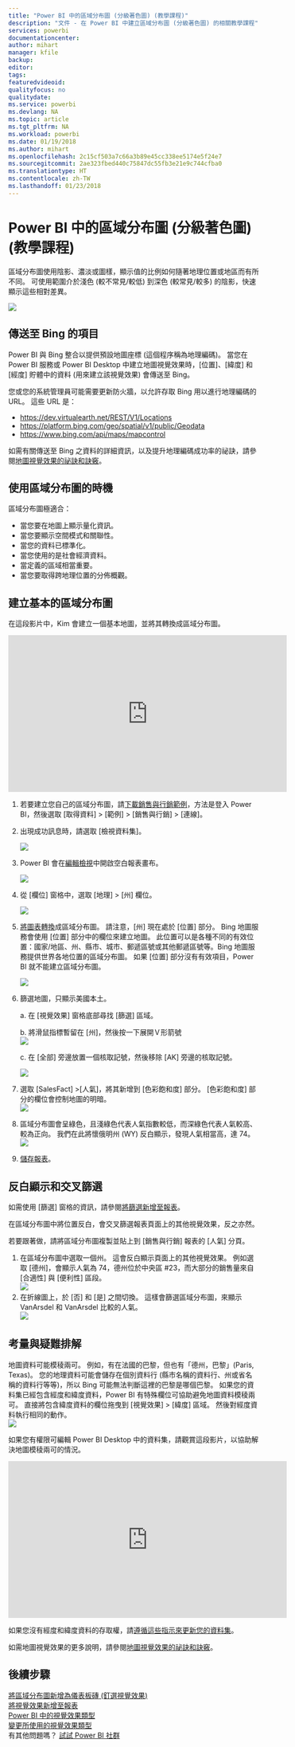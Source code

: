 ```yaml
---
title: "Power BI 中的區域分布圖 (分級著色圖) (教學課程)"
description: "文件 - 在 Power BI 中建立區域分布圖 (分級著色圖) 的相關教學課程"
services: powerbi
documentationcenter: 
author: mihart
manager: kfile
backup: 
editor: 
tags: 
featuredvideoid: 
qualityfocus: no
qualitydate: 
ms.service: powerbi
ms.devlang: NA
ms.topic: article
ms.tgt_pltfrm: NA
ms.workload: powerbi
ms.date: 01/19/2018
ms.author: mihart
ms.openlocfilehash: 2c15cf503a7c66a3b89e45cc338ee5174e5f24e7
ms.sourcegitcommit: 2ae323fbed440c75847dc55fb3e21e9c744cfba0
ms.translationtype: HT
ms.contentlocale: zh-TW
ms.lasthandoff: 01/23/2018
---
```

# <a name="filled-maps-choropleths-in-power-bi-tutorial"></a>Power BI 中的區域分布圖 (分級著色圖) (教學課程)
區域分布圖使用陰影、濃淡或圖樣，顯示值的比例如何隨著地理位置或地區而有所不同。  可使用範圍介於淺色 (較不常見/較低) 到深色 (較常見/較多) 的陰影，快速顯示這些相對差異。    

![](media/power-bi-visualization-filled-maps-choropleths/large_map.png)

## <a name="what-is-sent-to-bing"></a>傳送至 Bing 的項目
Power BI 與 Bing 整合以提供預設地圖座標 (這個程序稱為地理編碼)。 當您在 Power BI 服務或 Power BI Desktop 中建立地圖視覺效果時，[位置]、[緯度] 和 [經度] 貯體中的資料 (用來建立該視覺效果) 會傳送至 Bing。

您或您的系統管理員可能需要更新防火牆，以允許存取 Bing 用以進行地理編碼的 URL。  這些 URL 是：
* https://dev.virtualearth.net/REST/V1/Locations
* https://platform.bing.com/geo/spatial/v1/public/Geodata
* https://www.bing.com/api/maps/mapcontrol

如需有關傳送至 Bing 之資料的詳細資訊，以及提升地理編碼成功率的祕訣，請參閱[地圖視覺效果的祕訣和訣竅](power-bi-map-tips-and-tricks.md)。

## <a name="when-to-use-a-filled-map"></a>使用區域分布圖的時機
區域分布圖極適合：

* 當您要在地圖上顯示量化資訊。
* 當您要顯示空間模式和關聯性。
* 當您的資料已標準化。
* 當您使用的是社會經濟資料。
* 當定義的區域相當重要。
* 當您要取得跨地理位置的分佈概觀。

## <a name="create-a-basic-filled-map"></a>建立基本的區域分布圖
在這段影片中，Kim 會建立一個基本地圖，並將其轉換成區域分布圖。

<iframe width="560" height="315" src="https://www.youtube.com/embed/ajTPGNpthcg" frameborder="0" allowfullscreen></iframe>


1. 若要建立您自己的區域分布圖，請[下載銷售與行銷範例](sample-datasets.md)，方法是登入 Power BI，然後選取 [取得資料] \> [範例] \> [銷售與行銷] \> [連線]。
2. 出現成功訊息時，請選取 [檢視資料集]。 
   
   ![](media/power-bi-visualization-filled-maps-choropleths/power-bi-view-dataset.png)
3. Power BI 會在[編輯檢視](service-interact-with-a-report-in-editing-view.md)中開啟空白報表畫布。
   
    ![](media/power-bi-visualization-filled-maps-choropleths/power-bi-blank-canvas.png)
4. 從 [欄位] 窗格中，選取 [地理] \> [州] 欄位。    
   
   ![](media/power-bi-visualization-filled-maps-choropleths/img002.png)
5. [將圖表轉換](power-bi-report-change-visualization-type.md)成區域分布圖。 請注意，[州] 現在處於 [位置] 部分。 Bing 地圖服務會使用 [位置] 部分中的欄位來建立地圖。  此位置可以是各種不同的有效位置：國家/地區、州、縣市、城市、郵遞區號或其他郵遞區號等。Bing 地圖服務提供世界各地位置的區域分布圖。 如果 [位置] 部分沒有有效項目，Power BI 就不能建立區域分布圖。  
   
   ![](media/power-bi-visualization-filled-maps-choropleths/img003.png)
6. 篩選地圖，只顯示美國本土。
   
   a.  在 [視覺效果] 窗格底部尋找 [篩選] 區域。
   
   b.  將滑鼠指標暫留在 [州]，然後按一下展開Ｖ形箭號  
   ![](media/power-bi-visualization-filled-maps-choropleths/img004.png)
   
   c.  在 [全部] 旁邊放置一個核取記號，然後移除 [AK] 旁邊的核取記號。
   
   ![](media/power-bi-visualization-filled-maps-choropleths/img005.png)
7. 選取 [SalesFact] \>[人氣]，將其新增到 [色彩飽和度] 部分。 [色彩飽和度] 部分的欄位會控制地圖的明暗。  
   ![](media/power-bi-visualization-filled-maps-choropleths/power-bi-color-saturation.png)
8. 區域分布圖會呈綠色，且淺綠色代表人氣指數較低，而深綠色代表人氣較高、較為正向。  我們在此將懷俄明州 (WY) 反白顯示，發現人氣相當高，達 74。  
   ![](media/power-bi-visualization-filled-maps-choropleths/img007.png)
9. [儲存報表](service-report-save.md)。

## <a name="highlighting-and-cross-filtering"></a>反白顯示和交叉篩選
如需使用 [篩選] 窗格的資訊，請參閱[將篩選新增至報表](power-bi-report-add-filter.md)。

在區域分布圖中將位置反白，會交叉篩選報表頁面上的其他視覺效果，反之亦然。 

若要跟著做，請將區域分布圖複製並貼上到 [銷售與行銷] 報表的 [人氣] 分頁。 

1. 在區域分布圖中選取一個州。  這會反白顯示頁面上的其他視覺效果。 例如選取 [德州]，會顯示人氣為 74，德州位於中央區 \#23，而大部分的銷售量來自 [合適性] 與 [便利性] 區段。   
   ![](media/power-bi-visualization-filled-maps-choropleths/img008.png)
2. 在折線圖上，於 [否] 和 [是] 之間切換。 這樣會篩選區域分布圖，來顯示 VanArsdel 和 VanArsdel 比較的人氣。  
   ![](media/power-bi-visualization-filled-maps-choropleths/img009.gif)

## <a name="considerations-and-troubleshooting"></a>考量與疑難排解
地圖資料可能模稜兩可。  例如，有在法國的巴黎，但也有「德州，巴黎」(Paris, Texas)。 您的地理資料可能會儲存在個別資料行 (縣市名稱的資料行、州或省名稱的資料行等等)，所以 Bing 可能無法判斷這裡的巴黎是哪個巴黎。 如果您的資料集已經包含經度和緯度資料，Power BI 有特殊欄位可協助避免地圖資料模稜兩可。 直接將包含緯度資料的欄位拖曳到 [視覺效果] \> [緯度] 區域。  然後對經度資料執行相同的動作。  
![](media/power-bi-visualization-filled-maps-choropleths/pbi_latitude.png) 

如果您有權限可編輯 Power BI Desktop 中的資料集，請觀賞這段影片，以協助解決地圖模稜兩可的情況。

<iframe width="560" height="315" src="https://www.youtube.com/embed/Co2z9b-s_yM" frameborder="0" allowfullscreen></iframe>

如果您沒有經度和緯度資料的存取權，請[遵循這些指示來更新您的資料集](https://support.office.com/article/Maps-in-Power-View-8A9B2AF3-A055-4131-A327-85CC835271F7)。

如需地圖視覺效果的更多說明，請參閱[地圖視覺效果的祕訣和訣竅](power-bi-map-tips-and-tricks.md)。

## <a name="next-steps"></a>後續步驟
[將區域分布圖新增為儀表板磚 (釘選視覺效果)](service-dashboard-tiles.md)    
 [將視覺效果新增至報表](power-bi-report-add-visualizations-i.md)  
 [Power BI 中的視覺效果類型](power-bi-visualization-types-for-reports-and-q-and-a.md)    
 [變更所使用的視覺效果類型](power-bi-report-change-visualization-type.md)      
有其他問題嗎？ [試試 Power BI 社群](http://community.powerbi.com/)

